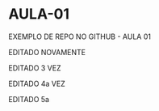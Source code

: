 # AULA-01
EXEMPLO DE REPO NO GITHUB - AULA 01

EDITADO 
NOVAMENTE

EDITADO 3 VEZ

EDITADO 4a VEZ

EDITADO 5a
